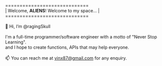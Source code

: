 <br />=============================
<br />| Welcome, <b>ALIENS</b>! Welcome to my space...&#160;|
<br />=============================
<br />
<br />👋 Hi, I’m @ragingSkull
<br />
<br />I'm a full-time programmer/software engineer with a motto of "Never Stop Learning".
<br />and I hope to create functions, APIs that may help everyone.
<br />
<br />📫 You can reach me at vinx87@gmail.com for any enquiry.
